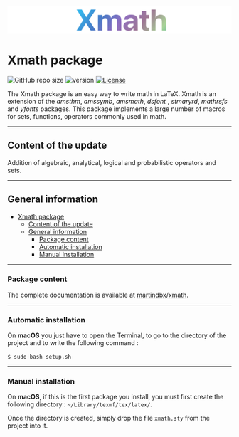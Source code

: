 <div align="center">
  <img src="resources/logo.png">
</div>



# Xmath package

![GitHub repo size](https://img.shields.io/github/repo-size/MartinDbx/xmath-package)
![version](https://img.shields.io/badge/version-2.0.0-blue)
[![License](https://img.shields.io/badge/license-LaTeX_Project_Public_License-blue)](LICENSE)


The Xmath package is an easy way to write math in LaTeX. Xmath is an extension of the *amsthm*, *amssymb*, *amsmath*, *dsfont* , *stmaryrd*, *mathrsfs* and *yfonts* packages. This package implements a large number of macros for sets, functions, operators commonly used in math.

-----------------------------------------------------------
## Content of the update

Addition of algebraic, analytical, logical and probabilistic operators and sets.

-----------------------------------------------------------
## General information
- [Xmath package](#xmath-package)
  - [Content of the update](#content-of-the-update)
  - [General information](#general-information)
    - [Package content](#package-content)
    - [Automatic installation](#automatic-installation)
    - [Manual installation](#manual-installation)

-----------------------------------------------------------
### Package content
The complete documentation is available at [martindbx/xmath](https://martindbx.github.io/pages/projects/xmath/main.html).

-----------------------------------------------------------
### Automatic installation
On **macOS** you just have to open the Terminal, to go to the
directory of the project and to write the following command :
```
$ sudo bash setup.sh
```
-----------------------------------------------------------
### Manual installation
On **macOS**, if this is the first package you install, you must
first create the following directory : `~/Library/texmf/tex/latex/`.

Once the directory is created, simply drop the file `xmath.sty`
from the project into it.


